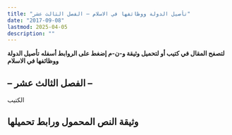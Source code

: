 ```yaml
---
title: "تأصيل الدولة ووظائفها في الاسلام – الفصل الثالث عشر"
date: "2017-09-08"
lastmod: 2025-04-05
description: ""
---
```

**لتصفح المقال في كتيب أو لتحميل وثيقة و-ن-م إضغط على الروابط أسفله** **تأصيل الدولة ووظائفها في الاسلام**

## **– الفصل الثالث عشر –**

الكتيب

## وثيقة النص المحمول ورابط تحميلها

###

